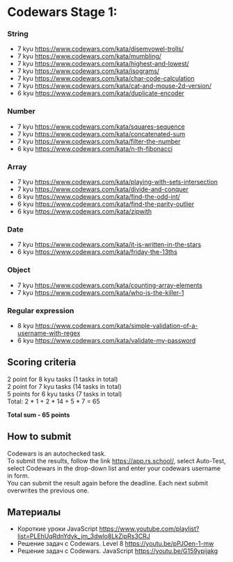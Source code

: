 # Codewars Stage 1:

### String
- 7 kyu https://www.codewars.com/kata/disemvowel-trolls/ 
- 7 kyu https://www.codewars.com/kata/mumbling/
- 7 kyu https://www.codewars.com/kata/highest-and-lowest/
- 7 kyu https://www.codewars.com/kata/isograms/
- 7 kyu https://www.codewars.com/kata/char-code-calculation
- 7 kyu https://www.codewars.com/kata/cat-and-mouse-2d-version/
- 6 kyu https://www.codewars.com/kata/duplicate-encoder

### Number
- 7 kyu https://www.codewars.com/kata/squares-sequence
- 7 kyu https://www.codewars.com/kata/concatenated-sum
- 7 kyu https://www.codewars.com/kata/filter-the-number
- 6 kyu https://www.codewars.com/kata/n-th-fibonacci

### Array
- 7 kyu https://www.codewars.com/kata/playing-with-sets-intersection
- 7 kyu https://www.codewars.com/kata/divide-and-conquer
- 6 kyu https://www.codewars.com/kata/find-the-odd-int/
- 6 kyu https://www.codewars.com/kata/find-the-parity-outlier
- 6 kyu https://www.codewars.com/kata/zipwith

### Date
- 7 kyu https://www.codewars.com/kata/it-is-written-in-the-stars
- 6 kyu https://www.codewars.com/kata/friday-the-13ths

### Object
- 7 kyu https://www.codewars.com/kata/counting-array-elements
- 7 kyu https://www.codewars.com/kata/who-is-the-killer-1

### Regular expression
- 8 kyu https://www.codewars.com/kata/simple-validation-of-a-username-with-regex 
- 6 kyu https://www.codewars.com/kata/validate-my-password

## Scoring criteria
  2 point for 8 kyu tasks (1 tasks in total)  
  2 point for 7 kyu tasks (14 tasks in total)  
  5 points for 6 kyu tasks (7 tasks in total)  
  Total: 2 * 1 + 2 * 14 + 5 * 7 = 65  

**Total sum - 65 points**

## How to submit 

Codewars is an autochecked task.  
To submit the results, follow the link https://app.rs.school/, select Auto-Test, select Codewars in the drop-down list and enter your codewars username in form.   
You can submit the result again before the deadline. Each next submit overwrites the previous one.

## Материалы

- Короткие уроки JavaScript https://www.youtube.com/playlist?list=PLEhUqRdnYdyk_jm_3dwlo8LkZipRs3CRJ
- Решение задач с Codewars. Level 8 https://youtu.be/pPJOen-1-mw
- Решение задач с Codewars. JavaScript https://youtu.be/G159ypijakg
